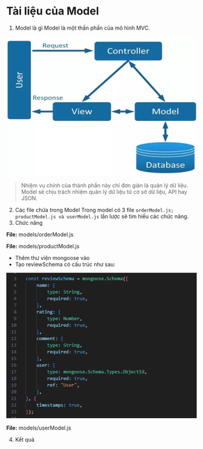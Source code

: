 # Tài liệu của Model

1. Model là gì
   Model là một thần phần của mô hình MVC.

![MVC](../../uploads/mvc.webp)

> Nhiệm vụ chính của thành phần này chỉ đơn giản là quản lý dữ liệu. Model sẽ chịu trách nhiệm quản lý dữ liệu từ cơ sở dữ liệu, API hay JSON.

2. Các file chứa trong Model
Trong model có 3 file `orderModel.js; productModel.js và userModel.js` lần lược sẽ tìm hiểu các chức năng.
3. Chức năng

**File:** models/orderModel.js

**File:** models/productModel.js

   - Thêm thư viện mongoose vào
   - Tạo reviewSchema có cấu trúc như sau:

![reviewSchema](./reviewSchema.PNG)

**File:** models/userModel.js

4. Kết quả
